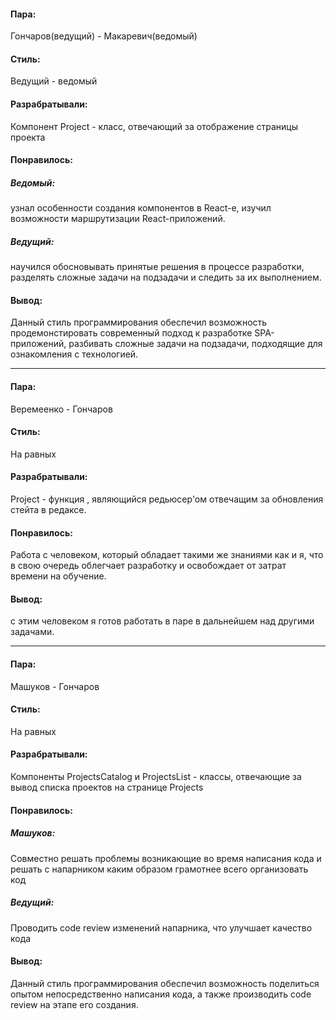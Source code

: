 #### Пара:
Гончаров(ведущий) - Макаревич(ведомый)
#### Стиль: 
Ведущий - ведомый
#### Разрабратывали:
Компонент Project - класс, отвечающий за отображение страницы проекта
#### Понравилось: 
##### Ведомый:
узнал особенности создания компонентов в React-e, изучил возможности маршрутизации
React-приложений.
##### Ведущий:
научился обосновывать принятые решения в процессе разработки, разделять сложные
задачи на подзадачи и следить за их выполнением.
#### Вывод:
Данный стиль программирования обеспечил возможность продемонстировать современный подход к разработке SPA-приложений,
разбивать сложные задачи на подзадачи, подходящие для ознакомления с технологией.
______________________________
#### Пара:
Веремеенко - Гончаров
#### Стиль: 
На равных
#### Разрабратывали:
Project - функция , являющийся редьюсер'ом отвечащим за обновления стейта в редаксе.
#### Понравилось: 
Работа с человеком, который обладает такими же знаниями как и я, что в свою очередь облегчает разработку и освобождает от затрат времени на обучение.
#### Вывод: 
с этим человеком я готов работать в паре в дальнейшем над другими задачами.

______________________________

#### Пара:
Машуков - Гончаров
#### Стиль: 
На равных
#### Разрабратывали:
Компоненты ProjectsCatalog и ProjectsList - классы, отвечающие за вывод списка проектов на странице Projects
#### Понравилось: 
##### Машуков: 
Cовместно решать проблемы возникающие во время написания кода и решать с напарником каким образом грамотнее всего организовать код
##### Ведущий: 
Проводить code review изменений напарника, что улучшает качество кода
#### Вывод: 
Данный стиль программирования обеспечил возможность поделиться опытом непосредственно написания кода, а также производить code review на этапе его создания.
